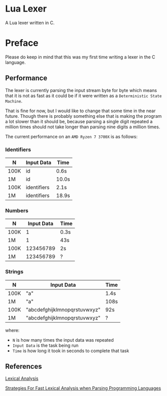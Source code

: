 # Lua Lexer
A Lua lexer written in C.

# Preface
Please do keep in mind that this was my first time writing a lexer in the C language.

## Performance
The lexer is currently parsing the input stream byte for byte which means that it is not as fast as it could be if it were written as a `Deterministic State Machine`.

That is fine for now, but I would like to change that some time in the near future. 
Though there is probably something else that is making the program a lot slower than it should be, because parsing a single digit repeated a million times should not take longer than parsing nine digits a million times.

The current performance on an `AMD Ryzen 7 3700X` is as follows:

### Identifiers
| N | Input Data | Time |
| --- | --- | --- |
| 100K | id | 0.6s |
| 1M | id | 10.0s |
| 100K | identifiers | 2.1s |
| 1M | identifiers | 18.9s |

### Numbers
| N | Input Data | Time |
| --- | --- | --- |
| 100K | 1 | 0.3s |
| 1M | 1 | 43s |
| 100K | 123456789 | 2s |
| 1M | 123456789 | ? |

### Strings
| N | Input Data | Time |
| --- | --- | --- |
| 100K | "a" | 1.4s |
| 1M | "a" | 108s |
| 100K | "abcdefghijklmnopqrstuvwxyz" | 92s |
| 1M | "abcdefghijklmnopqrstuvwxyz" | ? |


where:
- `N` is how many times the input data was repeated
- `Input Data` is the task being run
- `Time` is how long it took in seconds to complete that task

## References
[Lexical Analysis](https://en.wikipedia.org/wiki/Lexical_analysis)

[Strategies For Fast Lexical Analysis when Parsing Programming Languages](https://www.nothings.org/computer/lexing.html)
